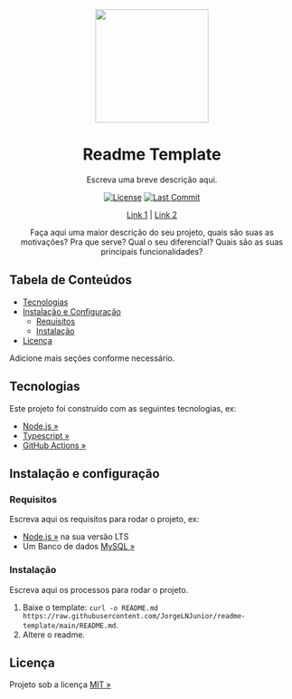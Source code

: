 <div align="center" id="short-description-and-logo">

  <!-- Logo -->
  <img src="https://ps.w.org/wp-githuber-md/assets/icon-256x256.png?rev=2194656" width="200px"> 

  <!-- Título -->
  <h1>Readme Template</h1>

  Escreva uma breve descrição aqui.

</div>

<!-- Badges -->
<div align="center" id="badges">

[![License](https://img.shields.io/github/license/JorgeLNJunior/readme-template?color=lgreen)](LICENSE)
[![Last Commit](https://img.shields.io/github/last-commit/JorgeLNJunior/readme-template?color=lgreen)]()

</div>

<div align="center">

  [Link 1](/README.md) |
  [Link 2](/LICENSE)

  Faça aqui uma maior descrição do seu projeto, quais são suas as motivações? Pra que serve? Qual o seu diferencial? Quais são as suas principais funcionalidades?

</div>

## Tabela de Conteúdos

- [Tecnologias](#tecnologias)
- [Instalação e Configuração](#instala%C3%A7%C3%A3o-e-configura%C3%A7%C3%A3o)
  - [Requisitos](#requisitos)
  - [Instalação](#instala%C3%A7%C3%A3o)
- [Licença](#licen%C3%A7a)

Adicione mais seções conforme necessário.

## Tecnologias

Este projeto foi construído com as seguintes tecnologias, ex:

- [Node.js »](https://nodejs.org)
- [Typescript »](https://www.typescriptlang.org)
- [GitHub Actions »](https://github.com/features/actions)

## Instalação e configuração

### Requisitos

Escreva aqui os requisitos para rodar o projeto, ex:

- [Node.js »](https://nodejs.org/en/download) na sua versão LTS
- Um Banco de dados [MySQL »](https://www.mysql.com/)

### Instalação

Escreva aqui os processos para rodar o projeto.

1. Baixe o template: `curl -o README.md https://raw.githubusercontent.com/JorgeLNJunior/readme-template/main/README.md`.
2. Altere o readme.

## Licença

Projeto sob a licença [MIT »](/LICENSE)
